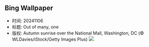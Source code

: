 ## Bing Wallpaper
- 时间: 20241106
- 标题: Out of many, one
- 版权: Autumn sunrise over the National Mall, Washington, DC (© WLDavies/iStock/Getty Images Plus)
![](https://cn.bing.com/th?id=OHR.DCSunrise_EN-US2459275186_UHD.jpg&rf=LaDigue_UHD.jpg&pid=hp&w=3840&h=2160&rs=1&c=4)
